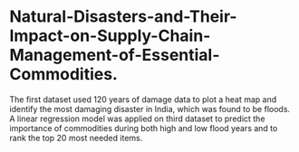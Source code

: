# Natural-Disasters-and-Their-Impact-on-Supply-Chain-Management-of-Essential-Commodities.
The first dataset used 120 years of damage data to plot a heat map and identify the most damaging disaster in India, which was found to be floods. A linear regression model was applied on third dataset to predict the importance of commodities during both high and low flood years and to rank the top 20 most needed items.
